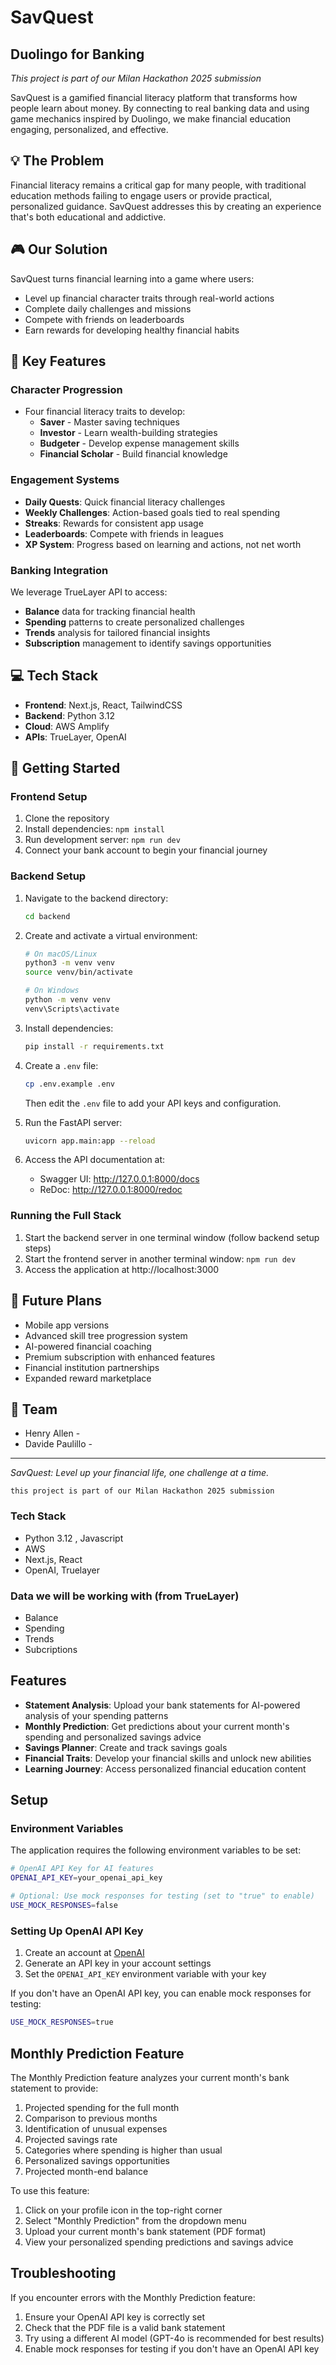 # SavQuest

## Duolingo for Banking

_This project is part of our Milan Hackathon 2025 submission_

SavQuest is a gamified financial literacy platform that transforms how people learn about money. By connecting to real banking data and using game mechanics inspired by Duolingo, we make financial education engaging, personalized, and effective.

## 💡 The Problem

Financial literacy remains a critical gap for many people, with traditional education methods failing to engage users or provide practical, personalized guidance. SavQuest addresses this by creating an experience that's both educational and addictive.

## 🎮 Our Solution

SavQuest turns financial learning into a game where users:

- Level up financial character traits through real-world actions
- Complete daily challenges and missions
- Compete with friends on leaderboards
- Earn rewards for developing healthy financial habits

## 🔑 Key Features

### Character Progression

- Four financial literacy traits to develop:
  - **Saver** - Master saving techniques
  - **Investor** - Learn wealth-building strategies
  - **Budgeter** - Develop expense management skills
  - **Financial Scholar** - Build financial knowledge

### Engagement Systems

- **Daily Quests**: Quick financial literacy challenges
- **Weekly Challenges**: Action-based goals tied to real spending
- **Streaks**: Rewards for consistent app usage
- **Leaderboards**: Compete with friends in leagues
- **XP System**: Progress based on learning and actions, not net worth

### Banking Integration

We leverage TrueLayer API to access:

- **Balance** data for tracking financial health
- **Spending** patterns to create personalized challenges
- **Trends** analysis for tailored financial insights
- **Subscription** management to identify savings opportunities

## 💻 Tech Stack

- **Frontend**: Next.js, React, TailwindCSS
- **Backend**: Python 3.12
- **Cloud**: AWS Amplify
- **APIs**: TrueLayer, OpenAI

## 🚀 Getting Started

### Frontend Setup

1. Clone the repository
2. Install dependencies: `npm install`
3. Run development server: `npm run dev`
4. Connect your bank account to begin your financial journey

### Backend Setup

1. Navigate to the backend directory:

   ```bash
   cd backend
   ```

2. Create and activate a virtual environment:

   ```bash
   # On macOS/Linux
   python3 -m venv venv
   source venv/bin/activate

   # On Windows
   python -m venv venv
   venv\Scripts\activate
   ```

3. Install dependencies:

   ```bash
   pip install -r requirements.txt
   ```

4. Create a `.env` file:

   ```bash
   cp .env.example .env
   ```

   Then edit the `.env` file to add your API keys and configuration.

5. Run the FastAPI server:

   ```bash
   uvicorn app.main:app --reload
   ```

6. Access the API documentation at:
   - Swagger UI: http://127.0.0.1:8000/docs
   - ReDoc: http://127.0.0.1:8000/redoc

### Running the Full Stack

1. Start the backend server in one terminal window (follow backend setup steps)
2. Start the frontend server in another terminal window: `npm run dev`
3. Access the application at http://localhost:3000

## 🔮 Future Plans

- Mobile app versions
- Advanced skill tree progression system
- AI-powered financial coaching
- Premium subscription with enhanced features
- Financial institution partnerships
- Expanded reward marketplace

## 👥 Team

- Henry Allen -
- Davide Paulillo -

---

_SavQuest: Level up your financial life, one challenge at a time._

`this project is part of our Milan Hackathon 2025 submission`

### Tech Stack

- Python 3.12 , Javascript
- AWS
- Next.js, React
- OpenAI, Truelayer

### Data we will be working with (from TrueLayer)

- Balance
- Spending
- Trends
- Subcriptions

## Features

- **Statement Analysis**: Upload your bank statements for AI-powered analysis of your spending patterns
- **Monthly Prediction**: Get predictions about your current month's spending and personalized savings advice
- **Savings Planner**: Create and track savings goals
- **Financial Traits**: Develop your financial skills and unlock new abilities
- **Learning Journey**: Access personalized financial education content

## Setup

### Environment Variables

The application requires the following environment variables to be set:

```bash
# OpenAI API Key for AI features
OPENAI_API_KEY=your_openai_api_key

# Optional: Use mock responses for testing (set to "true" to enable)
USE_MOCK_RESPONSES=false
```

### Setting Up OpenAI API Key

1. Create an account at [OpenAI](https://platform.openai.com/)
2. Generate an API key in your account settings
3. Set the `OPENAI_API_KEY` environment variable with your key

If you don't have an OpenAI API key, you can enable mock responses for testing:

```bash
USE_MOCK_RESPONSES=true
```

## Monthly Prediction Feature

The Monthly Prediction feature analyzes your current month's bank statement to provide:

1. Projected spending for the full month
2. Comparison to previous months
3. Identification of unusual expenses
4. Projected savings rate
5. Categories where spending is higher than usual
6. Personalized savings opportunities
7. Projected month-end balance

To use this feature:

1. Click on your profile icon in the top-right corner
2. Select "Monthly Prediction" from the dropdown menu
3. Upload your current month's bank statement (PDF format)
4. View your personalized spending predictions and savings advice

## Troubleshooting

If you encounter errors with the Monthly Prediction feature:

1. Ensure your OpenAI API key is correctly set
2. Check that the PDF file is a valid bank statement
3. Try using a different AI model (GPT-4o is recommended for best results)
4. Enable mock responses for testing if you don't have an OpenAI API key
